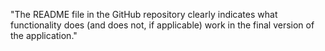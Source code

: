 
"The README file in the GitHub repository clearly indicates what functionality does (and does not, if applicable) work in the final version of the application."
